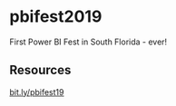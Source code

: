 # pbifest2019
First Power BI Fest in South Florida - ever!

## Resources
[bit.ly/pbifest19](https://bit.ly/pbifest19)
